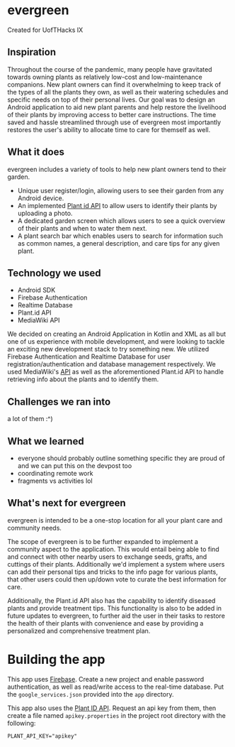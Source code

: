 # evergreen

Created for UofTHacks IX

## Inspiration
Throughout the course of the pandemic, many people have gravitated towards owning plants as relatively low-cost and low-maintenance companions. New plant owners can find it overwhelming to keep track of the types of all the plants they own, as well as their watering schedules and specific needs on top of their personal lives. Our goal was to design an Android application to aid new plant parents and help restore the livelihood of their plants by improving access to better care instructions.  The time saved and hassle streamlined through use of evergreen most importantly restores the user's ability to allocate time to care for themself as well.

## What it does
evergreen includes a variety of tools to help new plant owners tend to their garden.
* Unique user register/login, allowing users to see their garden from any Android device.
* An implemented [Plant id API](https://github.com/flowerchecker/Plant-id-API) to allow users to identify their plants by uploading a photo.
* A dedicated garden screen which allows users to see a quick overview of their plants and when to water them next.
* A plant search bar which enables users to search for information such as common names, a general description, and care tips for any given plant.

## Technology we used
* Android SDK
* Firebase Authentication
* Realtime Database
* Plant.id API
* MediaWiki API

We decided on creating an Android Application in Kotlin and XML as all but one of us experience with mobile development, and were looking to tackle an exciting new development stack to try something new. We utilized Firebase Authentication and Realtime Database for user registration/authentication and database management respectively. We used MediaWiki's [API](https://www.mediawiki.org/wiki/API:Main_page) as well as the aforementioned Plant.id API to handle retrieving info about the plants and to identify them.

## Challenges we ran into
a lot of them :^)

## What we learned
- everyone should probably outline something specific they are proud of and we can put this on the devpost too
- coordinating remote work
- fragments vs activities lol


## What's next for evergreen
evergreen is intended to be a one-stop location for all your plant care and community needs.  

The scope of evergreen is to be further expanded to implement a community aspect to the application. This would entail being able to find and connect with other nearby users to exchange seeds, grafts, and cuttings of their plants. Additionally we'd implement a system where users can add their personal tips and tricks to the info page for various plants, that other users could then up/down vote to curate the best information for care.

Additionally, the Plant.id API also has the capability to identify diseased plants and provide treatment tips.  This functionality is also to be added in future updates to evergreen, to further aid the user in their tasks to restore the health of their plants with convenience and ease by providing a personalized and comprehensive treatment plan.

# Building the app

This app uses [Firebase](firebase.google.com). Create a new project and enable password authentication, as well as read/write access to the real-time database. Put the `google_services.json` provided into the `app` directory.

This app also uses the [Plant ID API](github.com/flowerchecker/Plant-id-API). Request an api key from them, then create a file named `apikey.properties` in the project root directory with the following:

```properties
PLANT_API_KEY="apikey"
```
